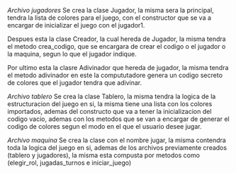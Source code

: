 *Archivo jugadores*
Se crea la clase Jugador, la misma sera la principal, tendra la lista de colores para el juego, con el constructor que se va a encargar de inicializar el juego con el jugador1.

Despues esta la clase Creador, la cual hereda de Jugador, la misma tendra el metodo crea_codigo, que se encargara de crear el codigo o el jugador o la maquina, segun lo que el jugador indique.

Por ultimo esta la clasre Adivinador que hereda de jugador, la misma tendra el metodo adivinador en este la compututadore genera un codigo secreto de colores que el jugador tendra que adivinar.


*Archivo tablero*
Se crea la clase Tablero, la misma tendra la logica de la estructuracion del juego en si, la misma tiene una lista con los colores importados, ademas del constructo que va a tener la inicializacion del codigo vacio, ademas con los metodos que se van a encargar de  generar el codigo de colores segun el modo en el que el usuario desee jugar.


*Archivo maquina*
Se crea la clase con el nombre jugar, la misma contendra toda la logica del juego en si, ademas de los archivos previamente creados (tablero y jugadores), la misma esta compusta por metodos como (elegir_rol, jugadas_turnos e iniciar_juego)
